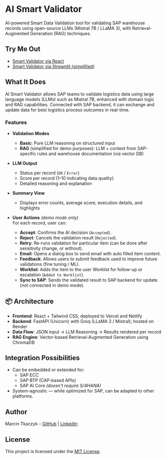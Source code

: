 # AI Smart Validator

AI-powered Smart Data Validation tool for validating SAP warehouse records using open-source LLMs (Mistral 7B / LLaMA 3), with Retrieval-Augmented Generation (RAG) techniques.

## Try Me Out

- [Smart Validator via React](https://ai-smart-validator.vercel.app/)
- [Smart Validator via Streamlit (simplified)](https://ai-smart-validator.streamlit.app/)

## What It Does

AI Smart Validator allows SAP teams to validate logistics data using large language models (LLMs) such as Mistral 7B, enhanced with domain logic and RAG capabilities. Connected with SAP backend, it can exchange and update data for best logistics process outcomes in real-time.

### Features

- **Validation Modes**
  - **Basic**: Pure LLM reasoning on structured input
  - **RAG** (simplified for demo purposes): LLM + context from SAP-specific rules and warehouse documentation (via vector DB)

- **LLM Output**
  - Status per record (`OK` / `Error`)
  - Score per record (1–10 indicating data quality)
  - Detailed reasoning and explanation

- **Summary View**
  - Displays error counts, average score, execution details, and highlights

- **User Actions** *(demo mode only)*  
  For each record, user can:
  - **Accept**: Confirms the AI decision (`Accepted`).
  - **Reject**: Cancels the validation result (`Rejected`).
  - **Retry**: Re-runs validation for particular item (can be done after sensitivity change, or without).
  - **Email**: Opens a dialog box to send email with auto filled item content.
  - **Feedback**: Allows users to submit feedback used to improve future validations (fine tuning / ML).
  - **Worklist**: Adds the item to the user Worklist for follow-up or escalation (`Added to Worklist`).
  - **Sync to SAP**: Sends the validated result to SAP backend for update (not connected in demo mode).

## 📦 Architecture

- **Frontend**: React + Tailwind CSS; deployed to Vercel and Netlify
- **Backend**: FastAPI (Uvicorn) with Groq (LLaMA 3 / Mistral); hosted on Render 
- **Data Flow**: JSON input → LLM Reasoning → Results rendered per record
- **RAG Engine**: Vector-based Retrieval-Augmented Generation using ChromaDB  

## Integration Possibilities

- Can be embedded or extended for:
  - SAP ECC  
  - SAP BTP (CAP-based APIs)
  - SAP AI Core *(doesn't require S/4HANA)*
- System-agnostic — while optimized for SAP, can be adapted to other platforms.

## Author
Marcin Tkaczyk – [GitHub](https://github.com/marcin4ever) | [LinkedIn](https://www.linkedin.com/in/marcin-tkaczyk/)

## License
This project is licensed under the [MIT License](LICENSE).
